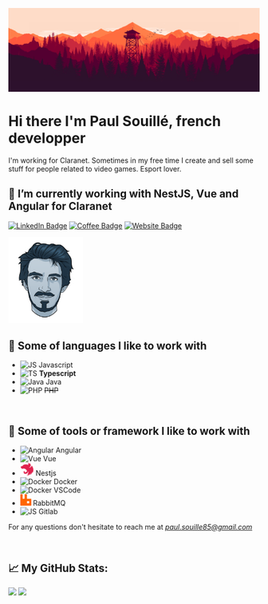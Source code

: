 
[![Banner](./assets/background.png)](https://paulsouille.fr)


# Hi there I'm Paul Souillé, french developper
I'm working for Claranet. Sometimes in my free time I create and sell some stuff for people related to video games. 
Esport lover.


## 🔭 I’m currently working with NestJS, Vue and Angular for Claranet

[![LinkedIn Badge](https://img.shields.io/badge/LinkedIn-Profile-informational?style=flat&logo=linkedin&logoColor=white&color=0D76A8)](https://www.linkedin.com/in/paul-souillé-a08380140/)
[![Coffee Badge](https://img.shields.io/badge/A%20lot%20of-coffee-orange)](https://paulsouille.fr)
[![Website Badge](https://img.shields.io/badge/website-url-green)](https://paulsouille.fr)

<img src="./assets/avatar_paul.png" width="150">

## 💼 Some of languages I like to work with

* <img alt="JS" height="26" src="https://img.icons8.com/color/48/000000/javascript.png"/> Javascript
* <img alt="TS" height="26" src="https://img.icons8.com/color/48/000000/typescript.png"/> **Typescript**
* <img alt="Java" height="26" src="https://img.icons8.com/color/48/000000/java-coffee-cup-logo.png"/> Java
* <img alt="PHP" height="26" src="https://img.icons8.com/color/48/000000/php"/> ~~PHP~~

<br>

## 💼 Some of tools or framework I like to work with

* <img alt="Angular" height="26" src="https://img.icons8.com/color/48/000000/angularjs.png"/> Angular
* <img alt="Vue" height="26" src="https://img.icons8.com/windows/32/000000/vuejs.png"/> Vue
* <img alt="NestJS" height="26" src="./assets/nestjs.svg"/> Nestjs
* <img alt="Docker" height="26" src="https://img.icons8.com/color/48/000000/docker.png"/> Docker
* <img alt="Docker" height="26" src="https://img.icons8.com/fluent/48/000000/visual-studio-code-2019.png"/> VSCode
* <img alt="JS" height="23" src="./assets/rabbitmq.svg"/> RabbitMQ
* <img alt="JS" height="26" src="https://img.icons8.com/color/48/000000/gitlab.png"/> Gitlab

For any questions don't hesitate to reach me at *paul.souille85@gmail.com*

<br>

## 📈 My GitHub Stats:

<p>
  <img height="180em" src="https://github-readme-stats.vercel.app/api/top-langs/?username=paulsouille&hide=html,css&title_color=ffffff&text_color=c9cacc&icon_color=4AB197&bg_color=1A2B34"/>
  <img height="180em" src="https://github-readme-stats.vercel.app/api?username=paulsouille&show_icons=true&line_height=27&count_private=true&title_color=ffffff&text_color=c9cacc&icon_color=4AB097&bg_color=1A2B34" />
</p>
